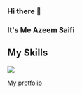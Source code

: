 ### Hi there 👋
### It's Me Azeem Saifi

 ## My Skills
 ![](https://skillicons.dev/icons?i=js,html,css,react,tailwindcss,bootstrap,vite,github)
 
 
 [My protfolio](https://azeem-saifi.netlify.app/)

